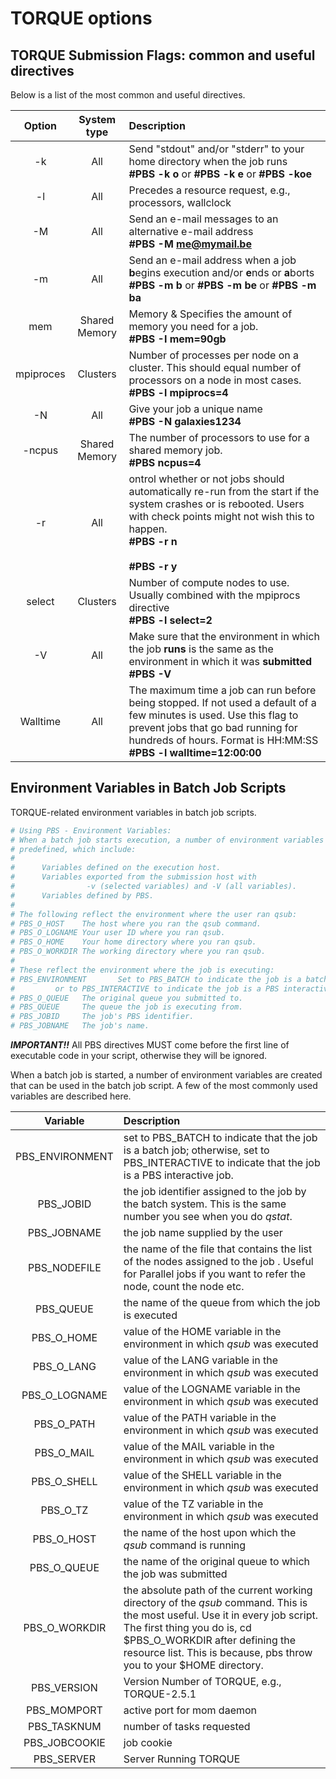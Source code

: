 # TORQUE options

## TORQUE Submission Flags: common and useful directives

Below is a list of the most common and useful directives.

| Option | System type | Description|
|:------:|:-----------:|:----------|
| -k  | All | Send "stdout" and/or "stderr" to your home directory when the job runs <br> **#PBS -k o** or **#PBS -k e** or **#PBS -koe**</br> |
| -l | All | Precedes a resource request, e.g., processors, wallclock |
| -M | All | Send an e-mail messages to an alternative e-mail address <br> **#PBS -M me@mymail.be**</br> |
| -m | All | Send an e-mail address when a job **b**egins execution and/or **e**nds or **a**borts <br> **#PBS -m b** or **#PBS -m be** or **#PBS -m ba** |
| mem | Shared Memory | Memory & Specifies the amount of memory you need for a job. <br>**#PBS -I mem=90gb** |
| mpiproces | Clusters | Number of processes per node on a cluster. This should equal number of processors on a node in most cases. <br> **#PBS -l mpiprocs=4** |
| -N | All | Give your job a unique name <br>**#PBS -N galaxies1234**</br> |
| -ncpus | Shared Memory | The number of processors to use for a shared memory job. <br>**#PBS ncpus=4**</br> |
| -r | All | ontrol whether or not jobs should automatically re-run from the start if the system crashes or is rebooted. Users with check points might not wish this to happen. <br>**#PBS -r n**</br><br>**#PBS -r y**</br> |
| select | Clusters | Number of compute nodes to use. Usually combined with the mpiprocs directive <br>**#PBS -l select=2**</br>|
| -V | All | Make sure that the environment in which the job **runs** is the same as the environment in which it was **submitted <br> #PBS -V</br>**
| Walltime | All | The maximum time a job can run before being stopped. If not used a default of a few minutes is used. Use this flag to prevent jobs that go bad running for hundreds of hours. Format is HH:MM:SS <br>**#PBS -l walltime=12:00:00**</br> | 

## Environment Variables in Batch Job Scripts

TORQUE-related environment variables in batch job scripts.

```bash
# Using PBS - Environment Variables:
# When a batch job starts execution, a number of environment variables are
# predefined, which include:
#
#      Variables defined on the execution host.
#      Variables exported from the submission host with
#                -v (selected variables) and -V (all variables).
#      Variables defined by PBS.
#
# The following reflect the environment where the user ran qsub:
# PBS_O_HOST    The host where you ran the qsub command.
# PBS_O_LOGNAME Your user ID where you ran qsub.
# PBS_O_HOME    Your home directory where you ran qsub.
# PBS_O_WORKDIR The working directory where you ran qsub.
#
# These reflect the environment where the job is executing:
# PBS_ENVIRONMENT       Set to PBS_BATCH to indicate the job is a batch job,
#         or to PBS_INTERACTIVE to indicate the job is a PBS interactive job.
# PBS_O_QUEUE   The original queue you submitted to.
# PBS_QUEUE     The queue the job is executing from.
# PBS_JOBID     The job's PBS identifier.
# PBS_JOBNAME   The job's name.
```

***IMPORTANT!!*** All PBS directives MUST come before the first line of executable code in
your script, otherwise they will be ignored.

When a batch job is started, a number of environment variables are
created that can be used in the batch job script. A few of the most
commonly used variables are described here.

| Variable | Description |
|:--------:|:-----------|
|  PBS_ENVIRONMENT |  set to PBS_BATCH to indicate that the job is a batch job; otherwise, set to PBS_INTERACTIVE to indicate that the job is a PBS interactive job. |
|  PBS_JOBID |        the job identifier assigned to the job by the batch system. This is the same number you see when you do *qstat*. |
|  PBS_JOBNAME    |   the job name supplied by the user |
|  PBS_NODEFILE   |   the name of the file that contains the list of the nodes assigned to the job . Useful for Parallel jobs if you want to refer the node, count the node etc. |
|  PBS_QUEUE      |   the name of the queue from which the job is executed
|  PBS_O_HOME     |  value of the HOME variable in the environment in which *qsub* was executed |
|  PBS_O_LANG   |    value of the LANG variable in the environment in which *qsub* was executed |
|  PBS_O_LOGNAME  |  value of the LOGNAME variable in the environment in which *qsub* was executed |
|  PBS_O_PATH    |   value of the PATH variable in the environment in which *qsub* was executed |
|  PBS_O_MAIL   |    value of the MAIL variable in the environment in which *qsub* was executed |
|  PBS_O_SHELL   |   value of the SHELL variable in the environment in which *qsub* was executed |
|  PBS_O_TZ      |   value of the TZ variable in the environment in which *qsub* was executed |
|  PBS_O_HOST    |   the name of the host upon which the *qsub* command is running |
|  PBS_O_QUEUE  |    the name of the original queue to which the job was submitted |
|  PBS_O_WORKDIR  |  the absolute path of the current working directory of the *qsub* command. This is the most useful. Use it in every job script. The first thing you do is, cd $PBS_O_WORKDIR after defining the resource list. This is because, pbs throw you to your $HOME directory. |
|  PBS_VERSION   |    Version Number of TORQUE, e.g., TORQUE-2.5.1 |
|  PBS_MOMPORT    |   active port for mom daemon |
|  PBS_TASKNUM    |   number of tasks requested |
|  PBS_JOBCOOKIE   |  job cookie |
|  PBS_SERVER    |    Server Running TORQUE |
